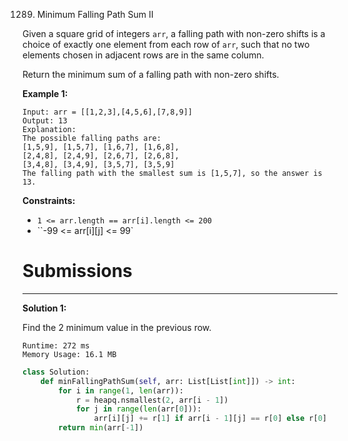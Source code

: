 1289. Minimum Falling Path Sum II

Given a square grid of integers `arr`, a falling path with non-zero shifts is a choice of exactly one element from each row of `arr`, such that no two elements chosen in adjacent rows are in the same column.

Return the minimum sum of a falling path with non-zero shifts.

 

**Example 1:**
```
Input: arr = [[1,2,3],[4,5,6],[7,8,9]]
Output: 13
Explanation: 
The possible falling paths are:
[1,5,9], [1,5,7], [1,6,7], [1,6,8],
[2,4,8], [2,4,9], [2,6,7], [2,6,8],
[3,4,8], [3,4,9], [3,5,7], [3,5,9]
The falling path with the smallest sum is [1,5,7], so the answer is 13.
```

**Constraints:**

* `1 <= arr.length == arr[i].length <= 200`
* ``-99 <= arr[i][j] <= 99`

# Submissions
---
**Solution 1:**

Find the 2 minimum value in the previous row.

```
Runtime: 272 ms
Memory Usage: 16.1 MB
```
```python
class Solution:
    def minFallingPathSum(self, arr: List[List[int]]) -> int:
        for i in range(1, len(arr)):
            r = heapq.nsmallest(2, arr[i - 1])
            for j in range(len(arr[0])):
                arr[i][j] += r[1] if arr[i - 1][j] == r[0] else r[0]
        return min(arr[-1])
```